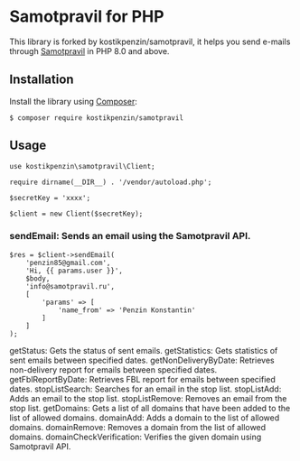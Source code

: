 # Samotpravil for PHP

This library is forked by kostikpenzin/samotpravil, it helps you send e-mails through [Samotpravil](https://samotpravil.ru) in PHP 8.0 and above.

## Installation

Install the library using [Composer](https://getcomposer.org/):

```
$ composer require kostikpenzin/samotpravil
```

## Usage

```
use kostikpenzin\samotpravil\Client;

require dirname(__DIR__) . '/vendor/autoload.php';

$secretKey = 'xxxx';

$client = new Client($secretKey);
```

### sendEmail: Sends an email using the Samotpravil API.

```
$res = $client->sendEmail(
    'penzin85@gmail.com',
    'Hi, {{ params.user }}', 
    $body,
    'info@samotpravil.ru',
    [
        'params' => [
            'name_from' => 'Penzin Konstantin'
        ]
    ]
);
```


getStatus: Gets the status of sent emails.
getStatistics: Gets statistics of sent emails between specified dates.
getNonDeliveryByDate: Retrieves non-delivery report for emails between specified dates.
getFblReportByDate: Retrieves FBL report for emails between specified dates.
stopListSearch: Searches for an email in the stop list.
stopListAdd: Adds an email to the stop list.
stopListRemove: Removes an email from the stop list.
getDomains: Gets a list of all domains that have been added to the list of allowed domains.
domainAdd: Adds a domain to the list of allowed domains.
domainRemove: Removes a domain from the list of allowed domains.
domainCheckVerification: Verifies the given domain using Samotpravil API.